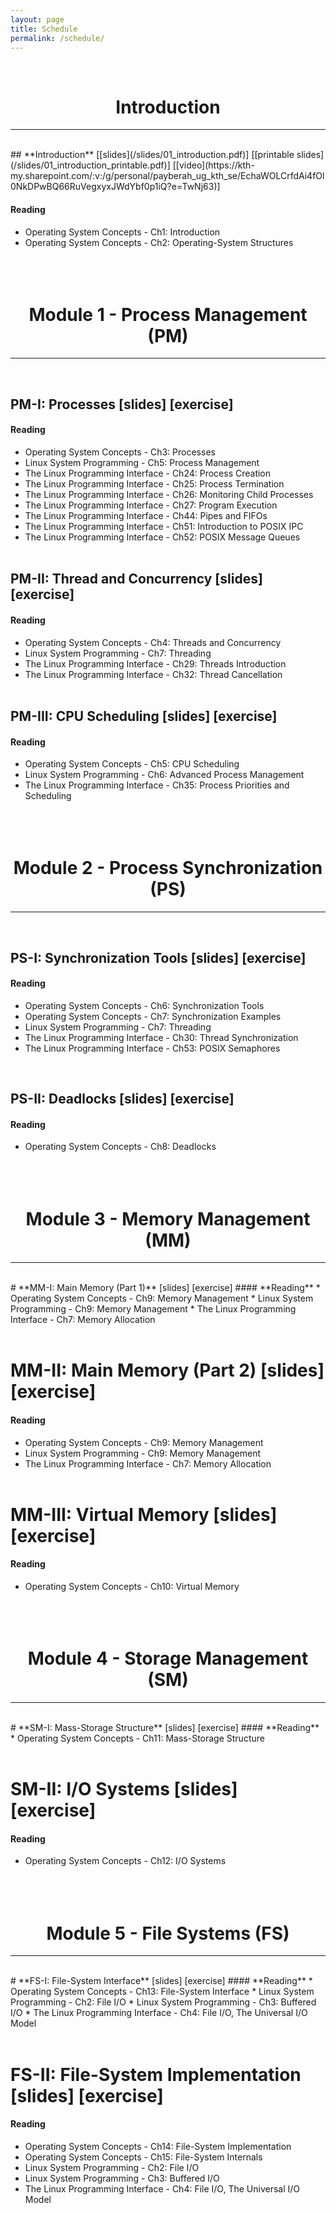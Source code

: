 ```yaml
---
layout: page
title: Schedule
permalink: /schedule/
---
```


<br>
<center><h1><b>Introduction</b></h1></center>
<hr>
<br>
## **Introduction** [[slides](/slides/01_introduction.pdf)] [[printable slides](/slides/01_introduction_printable.pdf)] [[video](https://kth-my.sharepoint.com/:v:/g/personal/payberah_ug_kth_se/EchaWOLCrfdAi4fOl0NkDPwBQ66RuVegxyxJWdYbf0p1iQ?e=TwNj63)]

#### **Reading**
* Operating System Concepts - Ch1: Introduction
* Operating System Concepts - Ch2: Operating-System Structures
<br><br><br><br>

<center><h1><b>Module 1 - Process Management (PM)</b></h1></center>
<hr>
<br>

## **PM-I: Processes** [slides] [exercise]
#### **Reading**
* Operating System Concepts - Ch3: Processes
* Linux System Programming - Ch5: Process Management
* The Linux Programming Interface - Ch24: Process Creation
* The Linux Programming Interface - Ch25: Process Termination
* The Linux Programming Interface - Ch26: Monitoring Child Processes
* The Linux Programming Interface - Ch27: Program Execution
* The Linux Programming Interface - Ch44: Pipes and FIFOs
* The Linux Programming Interface - Ch51: Introduction to POSIX IPC
* The Linux Programming Interface - Ch52: POSIX Message Queues
<br><br>

## **PM-II: Thread and Concurrency** [slides] [exercise]
#### **Reading**
* Operating System Concepts - Ch4: Threads and Concurrency
* Linux System Programming - Ch7: Threading
* The Linux Programming Interface - Ch29: Threads Introduction
* The Linux Programming Interface - Ch32: Thread Cancellation
<br><br>

## **PM-III: CPU Scheduling** [slides] [exercise]
#### **Reading**
* Operating System Concepts - Ch5: CPU Scheduling
* Linux System Programming - Ch6: Advanced Process Management
* The Linux Programming Interface - Ch35: Process Priorities and Scheduling
<br><br><br><br>

<center><h1><b>Module 2 - Process Synchronization (PS)</b></h1></center>
<hr>
<br>

## **PS-I: Synchronization Tools** [slides] [exercise]
#### **Reading**
* Operating System Concepts - Ch6: Synchronization Tools
* Operating System Concepts - Ch7: Synchronization Examples
* Linux System Programming - Ch7: Threading
* The Linux Programming Interface - Ch30: Thread Synchronization
* The Linux Programming Interface - Ch53: POSIX Semaphores
<br>

## **PS-II: Deadlocks** [slides] [exercise]
#### **Reading**
* Operating System Concepts - Ch8: Deadlocks
<br><br><br><br>

<center><h1><b>Module 3 - Memory Management (MM)</b></h1></center>
<hr>
<br>
# **MM-I: Main Memory (Part 1)** [slides] [exercise]
#### **Reading**
* Operating System Concepts - Ch9: Memory Management
* Linux System Programming - Ch9: Memory Management
* The Linux Programming Interface - Ch7: Memory Allocation
<br><br>

# **MM-II: Main Memory (Part 2)** [slides] [exercise]
#### **Reading**
* Operating System Concepts - Ch9: Memory Management
* Linux System Programming - Ch9: Memory Management
* The Linux Programming Interface - Ch7: Memory Allocation
<br><br>

# **MM-III: Virtual Memory** [slides] [exercise]
#### **Reading**
* Operating System Concepts - Ch10: Virtual Memory
<br><br><br><br>

<center><h1><b>Module 4 - Storage Management (SM)</b></h1></center>
<hr>
<br>
# **SM-I: Mass-Storage Structure** [slides] [exercise]
#### **Reading**
* Operating System Concepts - Ch11: Mass-Storage Structure
<br><br>

# **SM-II: I/O Systems** [slides] [exercise]
#### **Reading**
* Operating System Concepts - Ch12: I/O Systems
<br><br><br><br>

<center><h1><b>Module 5 - File Systems (FS)</b></h1></center>
<hr>
<br>
# **FS-I: File-System Interface** [slides] [exercise]
#### **Reading**
* Operating System Concepts - Ch13: File-System Interface
* Linux System Programming - Ch2: File I/O
* Linux System Programming - Ch3: Buffered I/O
* The Linux Programming Interface - Ch4: File I/O, The Universal I/O Model
<br><br>

# **FS-II: File-System Implementation** [slides] [exercise]
#### **Reading**
* Operating System Concepts - Ch14: File-System Implementation
* Operating System Concepts - Ch15: File-System Internals
* Linux System Programming - Ch2: File I/O
* Linux System Programming - Ch3: Buffered I/O
* The Linux Programming Interface - Ch4: File I/O, The Universal I/O Model
